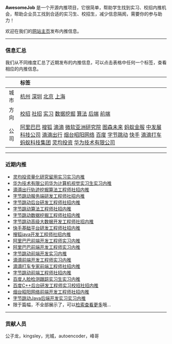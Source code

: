 
 
**AwesomeJob** 是一个开源内推项目，它很简单，帮助学生找到实习、校招内推机会，帮助企业员工找到合适的实习生、校招生，减少信息隔阂，需要你的参与助力！

欢迎在我们的[网站主页](https://awesomejob.gitee.io/)发布内推信息。


--- 
### 信息汇总

我们从不同维度汇总了近期发布的内推信息，可以点击表格中任何一个标签，查看相应的内推信息。

||标签|
|:---:|:---|
|城市|[杭州](https://awesomejob.gitee.io/tags/杭州)	[深圳](https://awesomejob.gitee.io/tags/深圳)	[北京](https://awesomejob.gitee.io/tags/北京)	[上海](https://awesomejob.gitee.io/tags/上海)|
|方向|[校招](https://awesomejob.gitee.io/series/校招)	[社招](https://awesomejob.gitee.io/series/社招)	[实习](https://awesomejob.gitee.io/series/实习)	[数据挖掘](https://awesomejob.gitee.io/categories/数据挖掘)	[算法](https://awesomejob.gitee.io/categories/算法)	[后端](https://awesomejob.gitee.io/categories/后端)	[前端](https://awesomejob.gitee.io/categories/前端)|
|公司|[阿里巴巴](https://awesomejob.gitee.io/tags/阿里巴巴)	[搜狐](https://awesomejob.gitee.io/tags/搜狐)	[滴滴](https://awesomejob.gitee.io/tags/滴滴)	[微软亚洲研究院](https://awesomejob.gitee.io/tags/微软亚洲研究院)	[图森未来](https://awesomejob.gitee.io/tags/图森未来)	[蚂蚁金服](https://awesomejob.gitee.io/tags/蚂蚁金服)	[中发展科技公司](https://awesomejob.gitee.io/tags/中发展科技公司)	[滴滴出行](https://awesomejob.gitee.io/tags/滴滴出行)	[烟台昭阳网络](https://awesomejob.gitee.io/tags/烟台昭阳网络)	[百度](https://awesomejob.gitee.io/tags/百度)	[字节跳动](https://awesomejob.gitee.io/tags/字节跳动)	[快手](https://awesomejob.gitee.io/tags/快手)	[滴滴打车](https://awesomejob.gitee.io/tags/滴滴打车)	[蚂蚁科技集团](https://awesomejob.gitee.io/tags/蚂蚁科技集团)	[灵均投资](https://awesomejob.gitee.io/tags/灵均投资)	[华为技术有限公司](https://awesomejob.gitee.io/tags/华为技术有限公司)|
--- 

### 近期内推 
- [灵均投资量化研究留用实习实习内推](https://awesomejob.gitee.io/posts/jobs/job_7)
- [华为技术有限公司华为计算机视觉实习生实习内推](https://awesomejob.gitee.io/posts/jobs/job_8)
- [滴滴出行轨迹挖掘算法工程师社招内推](https://awesomejob.gitee.io/posts/jobs/job_9)
- [字节跳动服务端研发工程师社招内推](https://awesomejob.gitee.io/posts/jobs/job_10)
- [字节跳动后台研发工程师社招内推](https://awesomejob.gitee.io/posts/jobs/job_11)
- [字节跳动算法工程师社招内推](https://awesomejob.gitee.io/posts/jobs/job_12)
- [字节跳动数据挖掘工程师社招内推](https://awesomejob.gitee.io/posts/jobs/job_13)
- [字节跳动高级大数据开发工程师社招内推](https://awesomejob.gitee.io/posts/jobs/job_14)
- [快手基础平台研发工程师社招内推](https://awesomejob.gitee.io/posts/jobs/job_15)
- [搜狐java开发工程师社招内推](https://awesomejob.gitee.io/posts/jobs/job_16)
- [阿里巴巴前端开发工程师实习内推](https://awesomejob.gitee.io/posts/jobs/job_17)
- [阿里巴巴前端开发工程师实习内推](https://awesomejob.gitee.io/posts/jobs/job_18)
- [字节跳动前端开发实习内推](https://awesomejob.gitee.io/posts/jobs/job_19)
- [滴滴前端开发工程师实习内推](https://awesomejob.gitee.io/posts/jobs/job_20)
- [滴滴打车专家前端工程师社招内推](https://awesomejob.gitee.io/posts/jobs/job_21)
- [字节跳动前端工程师社招内推](https://awesomejob.gitee.io/posts/jobs/job_22)
- [百度人脸检测跟踪实习生实习内推](https://awesomejob.gitee.io/posts/jobs/job_23)
- [百度C++后台研发工程师实习校招社招内推](https://awesomejob.gitee.io/posts/jobs/job_24)
- [烟台昭阳网络前端开发工程师社招内推](https://awesomejob.gitee.io/posts/jobs/job_25)
- [字节跳动Java后端开发实习实习内推](https://awesomejob.gitee.io/posts/jobs/job_26)
- 限于篇幅，不全部展示了，可以[检索查看更多](https://awesomejob.gitee.io/)哦...
--- 
### 贡献人员
公子龙，kingsley，光城，autoencoder，峰哥